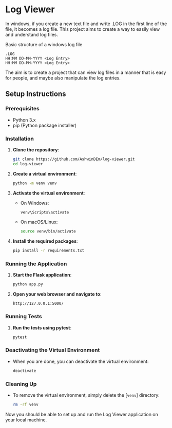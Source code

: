 <!-- # Log Viewer
In windows, if you create a new text file and write .LOG in the first line of the file, it becomes a log file.
This project aims to create a way to easily view and understand log files.

Basic structure of a windows log file


```
.LOG
HH:MM DD-MM-YYYY
<Log Entry>
HH:MM DD-MM-YYYY
<Log Entry>
```

The aim is to create a project that can view log files in a manner that is easy for people, and maybe also manipulate the log entries. -->


# Log Viewer
In windows, if you create a new text file and write .LOG in the first line of the file, it becomes a log file.
This project aims to create a way to easily view and understand log files.

Basic structure of a windows log file
```
.LOG 
HH:MM DD-MM-YYYY <Log Entry> 
HH:MM DD-MM-YYYY <Log Entry>
```

The aim is to create a project that can view log files in a manner that is easy for people, and maybe also manipulate the log entries.

## Setup Instructions

### Prerequisites

- Python 3.x
- pip (Python package installer)

### Installation

1. **Clone the repository**:
    ```sh
    git clone https://github.com/AshwinDEm/log-viewer.git
    cd log-viewer
    ```

2. **Create a virtual environment**:
    ```sh
    python -m venv venv
    ```

3. **Activate the virtual environment**:
    - On Windows:
        ```sh
        venv\Scripts\activate
        ```
    - On macOS/Linux:
        ```sh
        source venv/bin/activate
        ```

4. **Install the required packages**:
    ```sh
    pip install -r requirements.txt
    ```

### Running the Application

1. **Start the Flask application**:
    ```sh
    python app.py
    ```

2. **Open your web browser and navigate to**:
    ```
    http://127.0.0.1:5000/
    ```

### Running Tests

1. **Run the tests using pytest**:
    ```sh
    pytest
    ```

### Deactivating the Virtual Environment

- When you are done, you can deactivate the virtual environment:
    ```sh
    deactivate
    ```

### Cleaning Up

- To remove the virtual environment, simply delete the [`venv`] directory:
    ```sh
    rm -rf venv
    ```

Now you should be able to set up and run the Log Viewer application on your local machine.